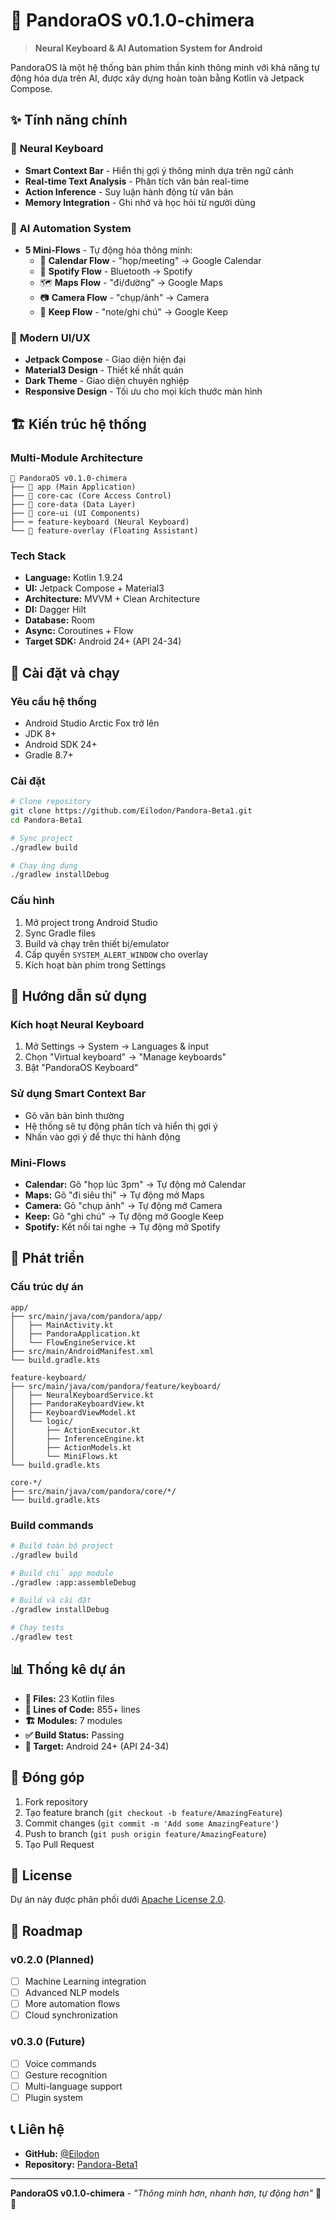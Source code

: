 # 🤖 PandoraOS v0.1.0-chimera

> **Neural Keyboard & AI Automation System for Android**

PandoraOS là một hệ thống bàn phím thần kinh thông minh với khả năng tự động hóa dựa trên AI, được xây dựng hoàn toàn bằng Kotlin và Jetpack Compose.

## ✨ Tính năng chính

### 🧠 **Neural Keyboard**
- **Smart Context Bar** - Hiển thị gợi ý thông minh dựa trên ngữ cảnh
- **Real-time Text Analysis** - Phân tích văn bản real-time
- **Action Inference** - Suy luận hành động từ văn bản
- **Memory Integration** - Ghi nhớ và học hỏi từ người dùng

### 🔄 **AI Automation System**
- **5 Mini-Flows** - Tự động hóa thông minh:
  - 📅 **Calendar Flow** - "họp/meeting" → Google Calendar
  - 🎵 **Spotify Flow** - Bluetooth → Spotify
  - 🗺️ **Maps Flow** - "đi/đường" → Google Maps
  - 📷 **Camera Flow** - "chụp/ảnh" → Camera
  - 📝 **Keep Flow** - "note/ghi chú" → Google Keep

### 🎨 **Modern UI/UX**
- **Jetpack Compose** - Giao diện hiện đại
- **Material3 Design** - Thiết kế nhất quán
- **Dark Theme** - Giao diện chuyên nghiệp
- **Responsive Design** - Tối ưu cho mọi kích thước màn hình

## 🏗️ Kiến trúc hệ thống

### **Multi-Module Architecture**
```
🤖 PandoraOS v0.1.0-chimera
├── 🎯 app (Main Application)
├── 🧠 core-cac (Core Access Control)
├── 💾 core-data (Data Layer)
├── 🎨 core-ui (UI Components)
├── ⌨️ feature-keyboard (Neural Keyboard)
└── 🔮 feature-overlay (Floating Assistant)
```

### **Tech Stack**
- **Language:** Kotlin 1.9.24
- **UI:** Jetpack Compose + Material3
- **Architecture:** MVVM + Clean Architecture
- **DI:** Dagger Hilt
- **Database:** Room
- **Async:** Coroutines + Flow
- **Target SDK:** Android 24+ (API 24-34)

## 🚀 Cài đặt và chạy

### **Yêu cầu hệ thống**
- Android Studio Arctic Fox trở lên
- JDK 8+
- Android SDK 24+
- Gradle 8.7+

### **Cài đặt**
```bash
# Clone repository
git clone https://github.com/Eilodon/Pandora-Beta1.git
cd Pandora-Beta1

# Sync project
./gradlew build

# Chạy ứng dụng
./gradlew installDebug
```

### **Cấu hình**
1. Mở project trong Android Studio
2. Sync Gradle files
3. Build và chạy trên thiết bị/emulator
4. Cấp quyền `SYSTEM_ALERT_WINDOW` cho overlay
5. Kích hoạt bàn phím trong Settings

## 📱 Hướng dẫn sử dụng

### **Kích hoạt Neural Keyboard**
1. Mở Settings → System → Languages & input
2. Chọn "Virtual keyboard" → "Manage keyboards"
3. Bật "PandoraOS Keyboard"

### **Sử dụng Smart Context Bar**
- Gõ văn bản bình thường
- Hệ thống sẽ tự động phân tích và hiển thị gợi ý
- Nhấn vào gợi ý để thực thi hành động

### **Mini-Flows**
- **Calendar:** Gõ "họp lúc 3pm" → Tự động mở Calendar
- **Maps:** Gõ "đi siêu thị" → Tự động mở Maps
- **Camera:** Gõ "chụp ảnh" → Tự động mở Camera
- **Keep:** Gõ "ghi chú" → Tự động mở Google Keep
- **Spotify:** Kết nối tai nghe → Tự động mở Spotify

## 🔧 Phát triển

### **Cấu trúc dự án**
```
app/
├── src/main/java/com/pandora/app/
│   ├── MainActivity.kt
│   ├── PandoraApplication.kt
│   └── FlowEngineService.kt
├── src/main/AndroidManifest.xml
└── build.gradle.kts

feature-keyboard/
├── src/main/java/com/pandora/feature/keyboard/
│   ├── NeuralKeyboardService.kt
│   ├── PandoraKeyboardView.kt
│   ├── KeyboardViewModel.kt
│   └── logic/
│       ├── ActionExecutor.kt
│       ├── InferenceEngine.kt
│       ├── ActionModels.kt
│       └── MiniFlows.kt
└── build.gradle.kts

core-*/
├── src/main/java/com/pandora/core/*/
└── build.gradle.kts
```

### **Build commands**
```bash
# Build toàn bộ project
./gradlew build

# Build chỉ app module
./gradlew :app:assembleDebug

# Build và cài đặt
./gradlew installDebug

# Chạy tests
./gradlew test
```

## 📊 Thống kê dự án

- **📁 Files:** 23 Kotlin files
- **📝 Lines of Code:** 855+ lines
- **🏗️ Modules:** 7 modules
- **✅ Build Status:** Passing
- **📱 Target:** Android 24+ (API 24-34)

## 🤝 Đóng góp

1. Fork repository
2. Tạo feature branch (`git checkout -b feature/AmazingFeature`)
3. Commit changes (`git commit -m 'Add some AmazingFeature'`)
4. Push to branch (`git push origin feature/AmazingFeature`)
5. Tạo Pull Request

## 📄 License

Dự án này được phân phối dưới [Apache License 2.0](LICENSE).

## 🎯 Roadmap

### **v0.2.0 (Planned)**
- [ ] Machine Learning integration
- [ ] Advanced NLP models
- [ ] More automation flows
- [ ] Cloud synchronization

### **v0.3.0 (Future)**
- [ ] Voice commands
- [ ] Gesture recognition
- [ ] Multi-language support
- [ ] Plugin system

## 📞 Liên hệ

- **GitHub:** [@Eilodon](https://github.com/Eilodon)
- **Repository:** [Pandora-Beta1](https://github.com/Eilodon/Pandora-Beta1)

---

**PandoraOS v0.1.0-chimera** - *"Thông minh hơn, nhanh hơn, tự động hơn"* 🚀✨